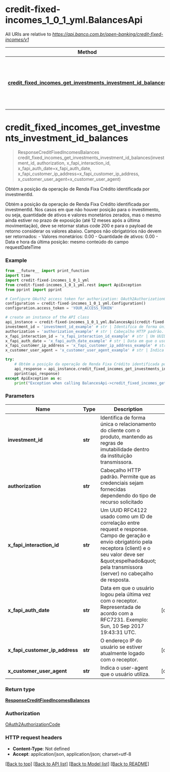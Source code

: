 # credit-fixed-incomes_1_0_1_yml.BalancesApi

All URIs are relative to *https://api.banco.com.br/open-banking/credit-fixed-incomes/v1*

Method | HTTP request | Description
------------- | ------------- | -------------
[**credit_fixed_incomes_get_investments_investment_id_balances**](BalancesApi.md#credit_fixed_incomes_get_investments_investment_id_balances) | **GET** /investments/{investmentId}/balances | Obtém a posição da operação de Renda Fixa Crédito identificada por investmentId.

# **credit_fixed_incomes_get_investments_investment_id_balances**
> ResponseCreditFixedIncomesBalances credit_fixed_incomes_get_investments_investment_id_balances(investment_id, authorization, x_fapi_interaction_id, x_fapi_auth_date=x_fapi_auth_date, x_fapi_customer_ip_address=x_fapi_customer_ip_address, x_customer_user_agent=x_customer_user_agent)

Obtém a posição da operação de Renda Fixa Crédito identificada por investmentId.

Obtém a posição da operação de Renda Fixa Crédito identificada por investmentId.  Nos casos em que não houver posição para o investimento, ou seja, quantidade de ativos e valores monetários zerados, mas o mesmo ainda estiver no prazo de exposição (até 12 meses após a última movimentação), deve se retornar status code 200 e para o payload de retorno considerar os valores abaixo. Campos não obrigatórios não devem ser retornados:   - Valores monetários: 0.00 - Quantidade de ativos: 0.00 - Data e hora da última posição: mesmo conteúdo do campo requestDateTime 

### Example
```python
from __future__ import print_function
import time
import credit-fixed-incomes_1_0_1_yml
from credit-fixed-incomes_1_0_1_yml.rest import ApiException
from pprint import pprint

# Configure OAuth2 access token for authorization: OAuth2AuthorizationCode
configuration = credit-fixed-incomes_1_0_1_yml.Configuration()
configuration.access_token = 'YOUR_ACCESS_TOKEN'

# create an instance of the API class
api_instance = credit-fixed-incomes_1_0_1_yml.BalancesApi(credit-fixed-incomes_1_0_1_yml.ApiClient(configuration))
investment_id = 'investment_id_example' # str | Identifica de forma única  o relacionamento do cliente com o produto, mantendo as regras de imutabilidade dentro da instituição transmissora.
authorization = 'authorization_example' # str | Cabeçalho HTTP padrão. Permite que as credenciais sejam fornecidas dependendo do tipo de recurso solicitado
x_fapi_interaction_id = 'x_fapi_interaction_id_example' # str | Um UUID RFC4122 usado como um ID de correlação entre request e response. Campo de geração e envio obrigatório pela receptora (client) e o seu valor deve ser \"espelhado\" pela transmissora (server) no cabeçalho de resposta.
x_fapi_auth_date = 'x_fapi_auth_date_example' # str | Data em que o usuário logou pela última vez com o receptor. Representada de acordo com a RFC7231. Exemplo: Sun, 10 Sep 2017 19:43:31 UTC. (optional)
x_fapi_customer_ip_address = 'x_fapi_customer_ip_address_example' # str | O endereço IP do usuário se estiver atualmente logado com o receptor. (optional)
x_customer_user_agent = 'x_customer_user_agent_example' # str | Indica o user-agent que o usuário utiliza. (optional)

try:
    # Obtém a posição da operação de Renda Fixa Crédito identificada por investmentId.
    api_response = api_instance.credit_fixed_incomes_get_investments_investment_id_balances(investment_id, authorization, x_fapi_interaction_id, x_fapi_auth_date=x_fapi_auth_date, x_fapi_customer_ip_address=x_fapi_customer_ip_address, x_customer_user_agent=x_customer_user_agent)
    pprint(api_response)
except ApiException as e:
    print("Exception when calling BalancesApi->credit_fixed_incomes_get_investments_investment_id_balances: %s\n" % e)
```

### Parameters

Name | Type | Description  | Notes
------------- | ------------- | ------------- | -------------
 **investment_id** | **str**| Identifica de forma única  o relacionamento do cliente com o produto, mantendo as regras de imutabilidade dentro da instituição transmissora. | 
 **authorization** | **str**| Cabeçalho HTTP padrão. Permite que as credenciais sejam fornecidas dependendo do tipo de recurso solicitado | 
 **x_fapi_interaction_id** | **str**| Um UUID RFC4122 usado como um ID de correlação entre request e response. Campo de geração e envio obrigatório pela receptora (client) e o seu valor deve ser \&quot;espelhado\&quot; pela transmissora (server) no cabeçalho de resposta. | 
 **x_fapi_auth_date** | **str**| Data em que o usuário logou pela última vez com o receptor. Representada de acordo com a RFC7231. Exemplo: Sun, 10 Sep 2017 19:43:31 UTC. | [optional] 
 **x_fapi_customer_ip_address** | **str**| O endereço IP do usuário se estiver atualmente logado com o receptor. | [optional] 
 **x_customer_user_agent** | **str**| Indica o user-agent que o usuário utiliza. | [optional] 

### Return type

[**ResponseCreditFixedIncomesBalances**](ResponseCreditFixedIncomesBalances.md)

### Authorization

[OAuth2AuthorizationCode](../README.md#OAuth2AuthorizationCode)

### HTTP request headers

 - **Content-Type**: Not defined
 - **Accept**: application/json, application/json; charset=utf-8

[[Back to top]](#) [[Back to API list]](../README.md#documentation-for-api-endpoints) [[Back to Model list]](../README.md#documentation-for-models) [[Back to README]](../README.md)

